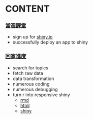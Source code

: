 # CONTENT
### [當週課堂](https://github.com/richlay/Rlanguage/tree/master/week_7/classtry)
- sign up for [shiny.io](https://www.shinyapps.io/)
- successfully deploy an app to shiny 

### [回家進度](https://github.com/richlay/Rlanguage/tree/master/week_7/hw)
- search for topics 
- fetch raw data
- data transformation
- numerous coding
- numerous debugging
- turn r into responsive shiny
  - [rmd](https://github.com/richlay/Rlanguage/blob/master/week_7/hw/baseball.Rmd)
  - [html](https://richlay.github.io/Rlanguage/week_7/hw/baseball.html)
  - [shiny](https://richlay777.shinyapps.io/baseball/)
  


